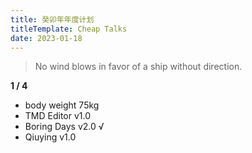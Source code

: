 ```yaml
---
title: 癸卯年年度计划
titleTemplate: Cheap Talks
date: 2023-01-18
---
```


> No wind blows in favor of a ship without direction.

**1 / 4**

- body weight 75kg
- TMD Editor v1.0
- Boring Days v2.0 √
- Qiuying v1.0
